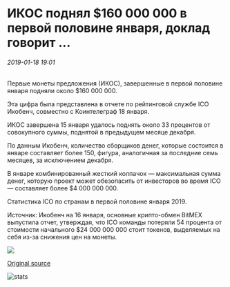 # ИКОС поднял $160 000 000 в первой половине января, доклад говорит ...

###### 2019-01-18 19:01

Первые монеты предложения (ИКОС), завершенные в первой половине января подняли около $160 000 000.

Эта цифра была представлена в отчете по рейтинговой службе ICO Икобенч, совместно с Коинтелеграф 18 января.

ИКОС завершена 15 января удалось поднять около 33 процентов от совокупного суммы, поднятой в предыдущем месяце декабря.

По данным Икобенч, количество сборщиков денег, которые состоится в январе составляет более 150, фигура, аналогичная за последние семь месяцев, за исключением декабря.

В январе комбинированный жесткий колпачок — максимальная сумма денег, которую проект может обезопасить от инвесторов во время ICO — составляет более $4 000 000 000.

Статистика ICO по странам в первой половине января 2019.

Источник: Икобенч на 16 января, основные крипто-обмен BitMEX выпустила отчет, утверждая, что ICO команды потеряли 54 процента от стоимости начального $24 000 000 000 стоит токенов, выделяемых на себя из-за снижения цен на монеты.

![](https://s3.cointelegraph.com/storage/uploads/view/ea63e87ba8fa6fb44f75eeb4a33a129c.png)

[Original source](https://cointelegraph.com/news/icos-raised-160-million-in-first-half-of-january-report-says)

![stats](https://c.statcounter.com/11760860/0/a89fa40b/1/ "stats")